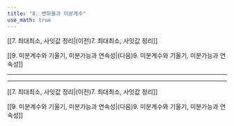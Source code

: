 ```yaml
---
title: "8. 변화율과 미분계수"
use_math: true
---
```

[[7. 최대최소, 사잇값 정리|(이전)7. 최대최소, 사잇값 정리]]

[[9. 미분계수와 기울기, 미분가능과 연속성|(다음)9. 미분계수와 기울기, 미분가능과 연속성]]
***




***
[[7. 최대최소, 사잇값 정리|(이전)7. 최대최소, 사잇값 정리]]

[[9. 미분계수와 기울기, 미분가능과 연속성|(다음)9. 미분계수와 기울기, 미분가능과 연속성]]